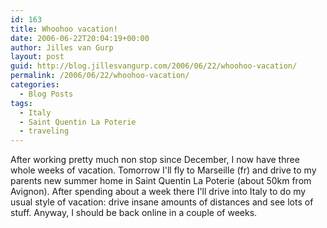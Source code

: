 ```yaml
---
id: 163
title: Whoohoo vacation!
date: 2006-06-22T20:04:19+00:00
author: Jilles van Gurp
layout: post
guid: http://blog.jillesvangurp.com/2006/06/22/whoohoo-vacation/
permalink: /2006/06/22/whoohoo-vacation/
categories:
  - Blog Posts
tags:
  - Italy
  - Saint Quentin La Poterie
  - traveling
---
```

After working pretty much non stop since December, I now have three whole weeks of vacation. Tomorrow I'll fly to Marseille (fr) and drive to my parents new summer home in Saint Quentin La Poterie (about 50km from Avignon). After spending about a week there I'll drive into Italy to do my usual style of vacation: drive insane amounts of distances and see lots of stuff. Anyway, I should be back online in a couple of weeks.
